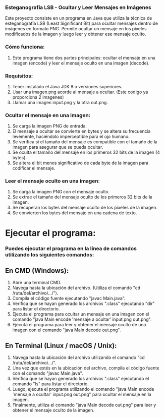 ### Esteganografía LSB - Ocultar y Leer Mensajes en Imágenes
Este proyecto consiste en un programa en Java que utiliza la técnica de esteganografía LSB (Least Significant Bit) para ocultar mensajes dentro de imágenes en formato PNG. Permite ocultar un mensaje en los píxeles modificados de la imagen y luego leer y obtener ese mensaje oculto.

### Cómo funciona:
1. Este programa tiene dos partes principales: ocultar el mensaje en una imagen (encode) y leer el mensaje oculto en una imagen (decode).

### Requisitos:
1. Tener instalado el Java JDK 8 o versiones superiores.
2. Usar una imagen.png acorde al mensaje a ocultar. (Este codigo ya proporciona 2 imagenes)
3. Llamar una imagen input.png y la otra out.png.

### Ocultar el mensaje en una imagen:
1. Se carga la imagen PNG de entrada.
2. El mensaje a ocultar se convierte en bytes y se altera su frecuencia levemente, haciéndolo imperceptible para el ojo humano.
3. Se verifica si el tamaño del mensaje es compatible con el tamaño de la imagen para asegurar que se pueda ocultar.
4. Se oculta el tamaño del mensaje en los primeros 32 bits de la imagen (4 bytes).
5. Se altera el bit menos significativo de cada byte de la imagen para codificar el mensaje.

### Leer el mensaje oculto en una imagen:
1. Se carga la imagen PNG con el mensaje oculto.
2. Se extrae el tamaño del mensaje oculto de los primeros 32 bits de la imagen.
3. Se recuperan los bytes del mensaje oculto de los píxeles de la imagen.
4. Se convierten los bytes del mensaje en una cadena de texto.

# Ejecutar el programa:

### Puedes ejecutar el programa en la línea de comandos utilizando los siguientes comandos:

## En CMD (Windows):
1. Abre una terminal CMD.
2. Navega hasta la ubicación del archivo. (Utiliza el comando "cd /ruta/del/archivo/.../").
3. Compila el código fuente ejecutando "javac Main.java".
4. Verifica que se hayan generado los archivos ".class" ejecutando "dir" para listar el directorio.
5. Ejecuta el programa para ocultar un mensaje en una imagen con el comando "java Main encode 'mensaje a ocultar' input.png out.png".
6. Ejecuta el programa para leer y obtener el mensaje oculto de una imagen con el comando "java Main decode out.png".

## En Terminal (Linux / macOS / Unix):
1. Navega hasta la ubicación del archivo utilizando el comando "cd /ruta/del/archivo/.../".
2. Una vez que estés en la ubicación del archivo, compila el código fuente con el comando "javac Main.java".
3. Verifica que se hayan generado los archivos ".class" ejecutando el comando "ls" para listar el directorio.
4. Luego, ejecuta el programa utilizando el comando "java Main encode 'mensaje a ocultar' input.png out.png" para ocultar el mensaje en la imagen.
5. Finalmente, utiliza el comando "java Main decode out.png" para leer y obtener el mensaje oculto de la imagen.


